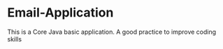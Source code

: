 # Email-Application
This is a Core Java basic application. A good practice to improve coding skills
